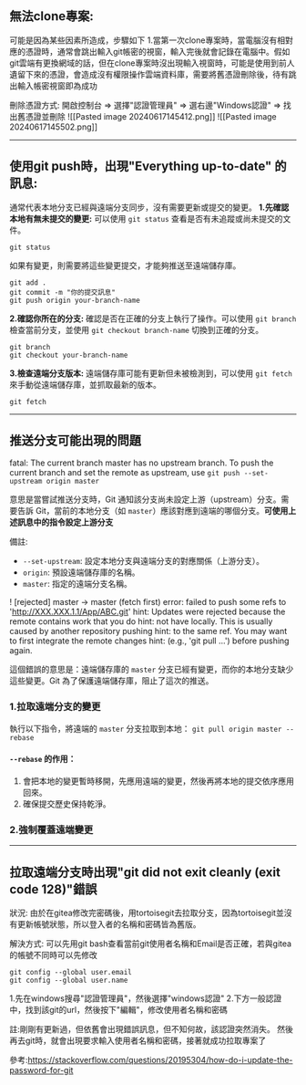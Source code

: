 ## 無法clone專案:
可能是因為某些因素所造成，步驟如下
1.當第一次clone專案時，當電腦沒有相對應的憑證時，通常會跳出輸入git帳密的視窗，輸入完後就會記錄在電腦中。假如git雲端有更換網域的話，但在clone專案時沒出現輸入視窗時，可能是使用到前人遺留下來的憑證，會造成沒有權限操作雲端資料庫，需要將舊憑證刪除後，待有跳出輸入帳密視窗即為成功

刪除憑證方式:
開啟控制台 => 選擇"認證管理員" => 選右邊"Windows認證" => 找出舊憑證並刪除
![[Pasted image 20240617145412.png]]
![[Pasted image 20240617145502.png]]

----------------------------------
## 使用git push時，出現"Everything up-to-date" 的訊息:

通常代表本地分支已經與遠端分支同步，沒有需要更新或提交的變更。
**1.先確認本地有無未提交的變更:**
可以使用 `git status` 查看是否有未追蹤或尚未提交的文件。
```
git status
```
如果有變更，則需要將這些變更提交，才能夠推送至遠端儲存庫。
```
git add .
git commit -m "你的提交訊息"
git push origin your-branch-name
```

**2.確認你所在的分支:**
確認是否在正確的分支上執行了操作。可以使用 `git branch` 檢查當前分支，並使用 `git checkout branch-name` 切換到正確的分支。
```
git branch
git checkout your-branch-name
```

**3.檢查遠端分支版本:**
遠端儲存庫可能有更新但未被檢測到，可以使用 `git fetch` 來手動從遠端儲存庫，並抓取最新的版本。
```
git fetch
```

---
## 推送分支可能出現的問題

fatal: The current branch master has no upstream branch. To push the current branch and set the remote as upstream, use 
`git push --set-upstream origin master`

意思是當嘗試推送分支時，Git 通知該分支尚未設定上游（upstream）分支。需要告訴 Git，當前的本地分支（如 `master`）應該對應到遠端的哪個分支。**可使用上述訊息中的指令設定上游分支**

備註:
- `--set-upstream`: 設定本地分支與遠端分支的對應關係（上游分支）。
- `origin`: 預設遠端儲存庫的名稱。
- `master`: 指定的遠端分支名稱。


! [rejected] master -> master (fetch first) error: failed to push some refs to 'http://XXX.XXX.1.1/App/ABC.git'
hint: Updates were rejected because the remote contains work that you do
hint: not have locally. This is usually caused by another repository pushing hint: to the same ref. You may want to first integrate the remote changes 
hint: (e.g., 'git pull ...') before pushing again.

這個錯誤的意思是：遠端儲存庫的 `master` 分支已經有變更，而你的本地分支缺少這些變更。Git 為了保護遠端儲存庫，阻止了這次的推送。

### 1.拉取遠端分支的變更
執行以下指令，將遠端的 `master` 分支拉取到本地：
`git pull origin master --rebase`

#### **`--rebase` 的作用**：
1. 會把本地的變更暫時移開，先應用遠端的變更，然後再將本地的提交依序應用回來。
2. 確保提交歷史保持乾淨。

### 2.強制覆蓋遠端變更

----
## 拉取遠端分支時出現"git did not exit cleanly (exit code 128)"錯誤

狀況:
由於在gitea修改完密碼後，用tortoisegit去拉取分支，因為tortoisegit並沒有更新帳號狀態，所以登入者的名稱和密碼皆為舊版。

解決方式:
可以先用git bash查看當前git使用者名稱和Email是否正確，若與gitea的帳號不同時可以先修改
```
git config --global user.email
git config --global user.name
```

1.先在windows搜尋"認證管理員"，然後選擇"windows認證"
2.下方一般認證中，找到該git的url，然後按下"編輯"，修改使用者名稱和密碼

註:剛剛有更新過，但依舊會出現錯誤訊息，但不知何故，該認證突然消失。
然後再去git時，就會出現要求輸入使用者名稱和密碼，接著就成功拉取專案了

參考:https://stackoverflow.com/questions/20195304/how-do-i-update-the-password-for-git